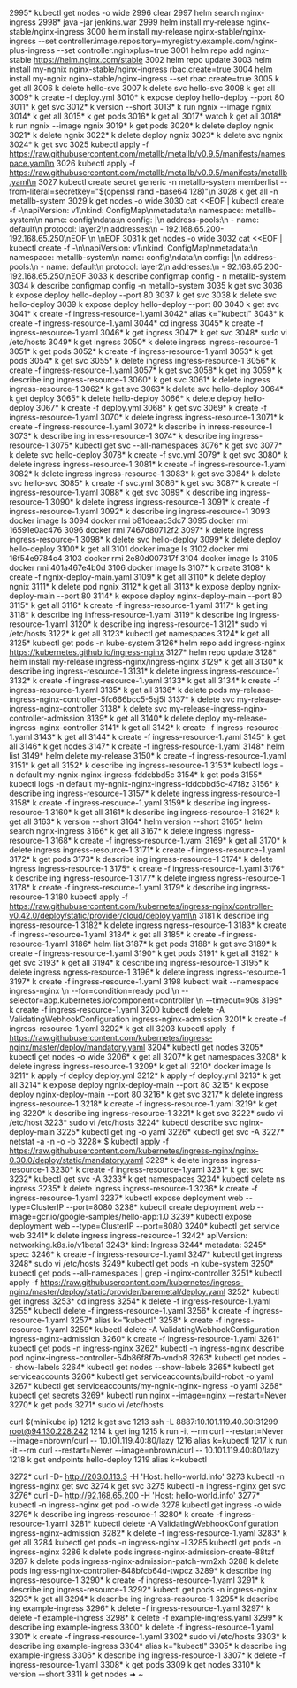  2995* kubectl get nodes -o wide
 2996  clear
 2997  helm search nginx-ingress
 2998* java -jar jenkins.war
 2999  helm install my-release nginx-stable/nginx-ingress
 3000  helm install my-release nginx-stable/nginx-ingress --set controller.image.repository=myregistry.example.com/nginx-plus-ingress --set controller.nginxplus=true
 3001  helm repo add nginx-stable https://helm.nginx.com/stable
 3002  helm repo update
 3003  helm install my-ngnix nginx-stable/nginx-ingress rbac.create=true
 3004  helm install my-ngnix nginx-stable/nginx-ingress --set rbac.create=true
 3005  k get all
 3006  k delete hello-svc
 3007  k delete svc hello-svc
 3008  k get all
 3009* k create -f deploy.yml
 3010* k expose deploy hello-deploy --port 80
 3011* k get svc
 3012* k version --short
 3013* k run ngnix --image ngnix
 3014* k get all
 3015* k get pods
 3016* k get all
 3017* watch k get all
 3018* k run ngnix --image ngnix
 3019* k get pods
 3020* k delete deploy ngnix
 3021* k delete  ngnix
 3022* k delete deploy  ngnix
 3023* k delete svc ngnix
 3024* k get svc
 3025  kubectl apply -f https://raw.githubusercontent.com/metallb/metallb/v0.9.5/manifests/namespace.yaml\n
 3026  kubectl apply -f https://raw.githubusercontent.com/metallb/metallb/v0.9.5/manifests/metallb.yaml\n
 3027  kubectl create secret generic -n metallb-system memberlist --from-literal=secretkey="$(openssl rand -base64 128)"\n
 3028  k get all -n metallb-system
 3029  k get nodes -o wide
 3030  cat <<EOF | kubectl create -f -\napiVersion: v1\nkind: ConfigMap\nmetadata:\n  namespace: metallb-system\n  name: config\ndata:\n  config: |\n    address-pools:\n    - name: default\n      protocol: layer2\n      addresses:\n      - 192.168.65.200-192.168.65.250\nEOF \n \nEOF
 3031  k get nodes -o wide
 3032  cat <<EOF | kubectl create -f -\n\napiVersion: v1\nkind: ConfigMap\nmetadata:\n  namespace: metallb-system\n  name: config\ndata:\n  config: |\n    address-pools:\n    - name: default\n      protocol: layer2\n      addresses:\n      - 92.168.65.200-192.168.65.250\nEOF
 3033  k describe configmap config - n metallb-system
 3034  k describe configmap config -n metallb-system
 3035  k get svc
 3036  k expose deploy hello-deploy --port 80
 3037  k get svc
 3038  k delete svc hello-deploy
 3039  k expose deploy hello-deploy --port 80
 3040  k get svc
 3041* k create -f ingress-resource-1.yaml
 3042* alias k="kubectl"
 3043* k create -f ingress-resource-1.yaml
 3044* cd ingress
 3045* k create -f ingress-resource-1.yaml
 3046* k get ingress
 3047* k get svc
 3048* sudo vi /etc/hosts
 3049* k get ingress
 3050* k delete ingress ingress-resource-1
 3051* k get pods
 3052* k create -f ingress-resource-1.yaml
 3053* k get pods
 3054* k get svc
 3055* k delete ingress ingress-resource-1
 3056* k create -f ingress-resource-1.yaml
 3057* k get svc
 3058* k get ing
 3059* k describe ing ingress-resource-1
 3060* k get svc
 3061* k delete ingress ingress-resource-1
 3062* k get svc
 3063* k delete svc hello-deploy
 3064* k get deploy
 3065* k delete hello-deploy
 3066* k delete deploy hello-deploy
 3067* k create -f deploy.yml
 3068* k get svc
 3069* k create -f ingress-resource-1.yaml
 3070* k delete ingress ingress-resource-1
 3071* k create -f ingress-resource-1.yaml
 3072* k describe in inress-resource-1
 3073* k describe ing inress-resource-1
 3074* k describe ing ingress-resource-1
 3075* kubectl get svc --all-namespaces
 3076* k get svc
 3077* k delete svc hello-deploy
 3078* k create -f svc.yml
 3079* k get svc
 3080* k delete ingress ingress-resource-1
 3081* k create -f ingress-resource-1.yaml
 3082* k delete ingress ingress-resource-1
 3083* k get svc
 3084* k delete svc hello-svc
 3085* k create -f svc.yml
 3086* k get svc
 3087* k create -f ingress-resource-1.yaml
 3088* k get svc
 3089* k describe ing ingress-resource-1
 3090* k delete ingress ingress-resource-1
 3091* k create -f ingress-resource-1.yaml
 3092* k describe ing ingress-resource-1
 3093  docker image ls
 3094  docker rmi b81deaac3dc7
 3095  docker rmi 16591e0ac476
 3096  docker rmi 7467d80712f2
 3097* k delete ingress ingress-resource-1
 3098* k delete svc hello-deploy
 3099* k delete deploy hello-deploy
 3100* k get all
 3101  docker image ls
 3102  docker rmi 16f54e9784c4
 3103  docker rmi 2e80d007317f
 3104  docker image ls
 3105  docker rmi 401a467e4b0d
 3106  docker image ls
 3107* k create
 3108* k create -f ngnix-deploy-main.yaml
 3109* k get all
 3110* k delete deploy ngnix
 3111* k delete pod ngnix
 3112* k get all
 3113* k expose deploy ngnix-deploy-main --port 80
 3114* k expose deploy nginx-deploy-main --port 80
 3115* k get all
 3116* k create -f ingress-resource-1.yaml
 3117* k get ing
 3118* k describe ing infress-resource-1.yaml
 3119* k describe ing ingress-resource-1.yaml
 3120* k describe ing ingress-resource-1
 3121* sudo vi /etc/hosts
 3122* k get all
 3123* kubectl get namespaces
 3124* k get all
 3125* kubectl get pods -n kube-system
 3126* helm repo add ingress-nginx https://kubernetes.github.io/ingress-nginx
 3127* helm repo update
 3128* helm install my-release ingress-nginx/ingress-nginx
 3129* k get all
 3130* k describe ing ingress-resource-1
 3131* k delete ingress ingress-resource-1
 3132* k create -f ingress-resource-1.yaml
 3133* k get all
 3134* k create -f ingress-resource-1.yaml
 3135* k get all
 3136* k delete pods my-release-ingress-nginx-controller-5fc666bcc5-5sj5l
 3137* k delete svc my-release-ingress-nginx-controller
 3138* k delete svc my-release-ingress-nginx-controller-admission
 3139* k get all
 3140* k delete deploy my-release-ingress-nginx-controller
 3141* k get all
 3142* k create -f ingress-resource-1.yaml
 3143* k get all
 3144* k create -f ingress-resource-1.yaml
 3145* k get all
 3146* k get nodes
 3147* k create -f ingress-resource-1.yaml
 3148* helm list
 3149* helm delete my-release
 3150* k create -f ingress-resource-1.yaml
 3151* k get all
 3152* k describe ing ingress-resource-1
 3153* kubectl logs -n default my-ngnix-nginx-ingress-fddcbbd5c
 3154* k get pods
 3155* kubectl logs -n default my-ngnix-nginx-ingress-fddcbbd5c-47f8z
 3156* k describe ing ingress-resource-1
 3157* k delete ingress ingress-resource-1
 3158* k create -f ingress-resource-1.yaml
 3159* k describe ing ingress-resource-1
 3160* k get all
 3161* k describe ing ingress-resource-1
 3162* k get all
 3163* k version --short
 3164* helm version --short
 3165* helm search ngnx-ingress
 3166* k get all
 3167* k delete ingress ingress-resource-1
 3168* k create -f ingress-resource-1.yaml
 3169* k get all
 3170* k delete ingress ingress-resource-1
 3171* k create -f ingress-resource-1.yaml
 3172* k get pods
 3173* k describe ing ingress-resource-1
 3174* k delete ingress ingress-resource-1
 3175* k create -f ingress-resource-1.yaml
 3176* k describe ing ingress-resource-1
 3177* k delete ingress ngress-resource-1
 3178* k create -f ingress-resource-1.yaml
 3179* k describe ing ingress-resource-1
 3180  kubectl apply -f https://raw.githubusercontent.com/kubernetes/ingress-nginx/controller-v0.42.0/deploy/static/provider/cloud/deploy.yaml\n
 3181  k describe ing ingress-resource-1
 3182* k delete ingress ngress-resource-1
 3183* k create -f ingress-resource-1.yaml
 3184* k get all
 3185* k create -f ingress-resource-1.yaml
 3186* helm list
 3187* k get pods
 3188* k get svc
 3189* k create -f ingress-resource-1.yaml
 3190* k get pods
 3191* k get all
 3192* k get svc
 3193* k get all
 3194* k describe ing ingress-resource-1
 3195* k delete ingress ngress-resource-1
 3196* k delete ingress ingress-resource-1
 3197* k create -f ingress-resource-1.yaml
 3198  kubectl wait --namespace ingress-nginx \\n  --for=condition=ready pod \\n  --selector=app.kubernetes.io/component=controller \\n  --timeout=90s
 3199* k create -f ingress-resource-1.yaml
 3200  kubectl delete -A ValidatingWebhookConfiguration ingress-nginx-admission
 3201* k create -f ingress-resource-1.yaml
 3202* k get all
 3203  kubectl apply -f https://raw.githubusercontent.com/kubernetes/ingress-nginx/master/deploy/mandatory.yaml
 3204* kubectl get nodes
 3205* kubectl get nodes -o wide
 3206* k get all
 3207* k get namespaces
 3208* k delete ingress ingress-resource-1
 3209* k get all
 3210* docker image ls
 3211* k apply -f deploy deploy.yml
 3212* k apply -f  deploy.yml
 3213* k get all
 3214* k expose deploy ngnix-deploy-main --port 80
 3215* k expose deploy nginx-deploy-main --port 80
 3216* k get svc
 3217* k delete ingress ingress-resource-1
 3218* k create -f ingress-resource-1.yaml
 3219* k get ing
 3220* k describe ing ingress-resource-1
 3221* k get svc
 3222* sudo vi /etc/host
 3223* sudo vi /etc/hosts
 3224* kubectl describe svc nginx-deploy-main
 3225* kubectl get ing -o yaml
 3226* kubectl get svc -A
 3227* netstat -a -n -o -b
 3228* $ kubectl apply -f https://raw.githubusercontent.com/kubernetes/ingress-nginx/nginx-0.30.0/deploy/static/mandatory.yaml
 3229* k delete ingress ingress-resource-1
 3230* k create -f ingress-resource-1.yaml
 3231* k get svc
 3232* kubectl get svc -A
 3233* k get namespaces
 3234* kubectl delete ns ingress
 3235* k delete ingress ingress-resource-1
 3236* k create -f ingress-resource-1.yaml
 3237* kubectl expose deployment web --type=ClusterIP --port=8080
 3238* kubectl create deployment web --image=gcr.io/google-samples/hello-app:1.0
 3239* kubectl expose deployment web --type=ClusterIP --port=8080
 3240* kubectl get service web
 3241* k delete ingress ingress-resource-1
 3242* apiVersion: networking.k8s.io/v1beta1
 3243* kind: Ingress
 3244* metadata:
 3245* spec:
 3246* k create -f ingress-resource-1.yaml
 3247* kubectl get ingress
 3248* sudo vi /etc/hosts
 3249* kubectl get pods -n kube-system
 3250* kubectl get pods --all-namespaces | grep -i nginx-controller
 3251* kubectl apply -f https://raw.githubusercontent.com/kubernetes/ingress-nginx/master/deploy/static/provider/baremetal/deploy.yaml
 3252* kubectl get ingress
 3253* cd ingress
 3254* k delete -f ingress-resource-1.yaml
 3255* kubectl delete -f ingress-resource-1.yaml
 3256* k create -f ingress-resource-1.yaml
 3257* alias k="kubectl"
 3258* k create -f ingress-resource-1.yaml
 3259* kubectl delete -A ValidatingWebhookConfiguration ingress-nginx-admission
 3260* k create -f ingress-resource-1.yaml
 3261* kubectl get pods -n ingress-nginx
 3262* kubectl -n ingress-nginx describe pod nginx-ingress-controller-54b86f8f7b-vndb8
 3263* kubectl get nodes - - show-labels
 3264* kubectl get nodes --show-labels
 3265* kubectl get serviceaccounts
 3266* kubectl get serviceaccounts/build-robot -o yaml
 3267* kubectl get serviceaccounts/my-ngnix-nginx-ingress -o yaml
 3268* kubectl get secrets
 3269* kubectl run nginx --image=nginx --restart=Never
 3270* k get pods
 3271* sudo vi /etc/hosts
 
 curl $(minikube ip)
  1212  k get svc
  1213  ssh -L 8887:10.101.119.40.30:31299 root@94.130.228.242
  1214  k get ing
  1215  k run -it --rm curl --restart=Never --image=nbrown/curl -- 10.101.119.40:80/lazy
  1216  alias k=kubectl
  1217  k run -it --rm curl --restart=Never --image=nbrown/curl -- 10.101.119.40:80/lazy
  1218  k get endpoints hello-deploy
  1219  alias k=kubectl
 
 3272* curl -D- http://203.0.113.3 -H 'Host: hello-world.info'
 3273  kubectl -n ingress-nginx get svc
 3274  k get svc
 3275  kubectl -n ingress-nginx get svc
 3276* curl -D- http://92.168.65.200 -H 'Host: hello-world.info'
 3277* kubectl -n ingress-nginx get pod -o wide
 3278  kubectl get ingress -o wide
 3279* k describe ing ingress-resource-1
 3280* k create -f ingress-resource-1.yaml
 3281* kubectl delete -A ValidatingWebhookConfiguration ingress-nginx-admission
 3282* k delete -f ingress-resource-1.yaml
 3283* k get all
 3284  kubectl get pods -n ingress-nginx -l
 3285  kubectl get pods -n ingress-nginx
 3286  k delete pods ingress-nginx-admission-create-88tzf
 3287  k delete pods ingress-nginx-admission-patch-wm2xh
 3288  k delete pods ingress-nginx-controller-848bfcb64d-twpcz
 3289* k describe ing ingress-resource-1
 3290* k create -f ingress-resource-1.yaml
 3291* k describe ing ingress-resource-1
 3292* kubectl get pods -n ingress-nginx
 3293* k get all
 3294* k describe ing ingress-resource-1
 3295* k describe ing example-ingress
 3296* k delete -f ingress-resource-1.yaml
 3297* k delete -f example-ingress
 3298* k delete -f example-ingress.yaml
 3299* k describe ing example-ingress
 3300* k delete -f ingress-resource-1.yaml
 3301* k create -f ingress-resource-1.yaml
 3302* sudo vi /etc/hosts
 3303* k describe ing example-ingress
 3304* alias k="kubectl"
 3305* k describe ing example-ingress
 3306* k describe ing ingress-resource-1
 3307* k delete -f ingress-resource-1.yaml
 3308* k get pods
 3309  k get nodes
 3310* k version --short
 3311  k get nodes
➜  ~
